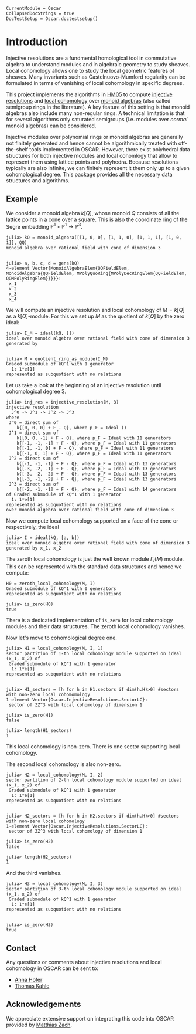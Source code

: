 ```@meta
CurrentModule = Oscar
CollapsedDocStrings = true
DocTestSetup = Oscar.doctestsetup()
```

# Introduction

Injective resolutions are a fundmental homological tool in commutative algebra to understand modules
and in algebraic geometry to study sheaves.  Local cohomology allows one to
study the local geometric features of sheaves.  Many invariants such as
Castelnuovo-Mumford regularity can be formulated in terms of vanishing of local
cohomology in specific degrees.

This project implements the algorithms in [HM05](@cite) to compute 
[injective resolutions](./injective_resolutions.md) and 
[local cohomology](./local_cohomology.md) over 
[monoid algebras](./monoid_algebras.md) (also called semigroup
rings in the literature).  A key feature of this setting is that monoid algebras 
also include many non-regular rings.  A technical limitation is that for several
algorithms only saturated semigroups (i.e. modules over *normal* monoid
algebras) can be considered.

Injective modules over polynomial rings or monoid algebras are generally not
finitely generated and hence cannot be algorithmically treated with off-the-shelf
tools implemented in OSCAR.  However, there exist polyhedral data structures for
both injective modules and local cohomlogy that allow to represent them using
lattice points and polyhedra.  Because resolutions typically are also infinite,
we can finitely represent it them only up to a given cohomological degree.
This package provides all the necessary data structures and algorithms.

## Example

We consider a monoid algebra $k[Q]$, whose monoid $Q$ consists of all the lattice
points in a cone over a square.  This is also the coordinate ring of the 
Segre embedding $\mathbb{P}^1\times \mathbb{P}^1 \to \mathbb{P}^3$.

```jldoctest introExample
julia> kQ = monoid_algebra([[1, 0, 0], [1, 1, 0], [1, 1, 1], [1, 0, 1]], QQ)
monoid algebra over rational field with cone of dimension 3


julia> a, b, c, d = gens(kQ)
4-element Vector{MonoidAlgebraElem{QQFieldElem, MonoidAlgebra{QQFieldElem, MPolyQuoRing{MPolyDecRingElem{QQFieldElem, QQMPolyRingElem}}}}}:
 x_1
 x_2
 x_3
 x_4
```

We will compute an injective resolution and local cohomology 
of $M = k[Q]$ as a $k[Q]$-module.  For this we set up $M$
as the quotient of $k[Q]$ by the zero ideal:

```jldoctest introExample
julia> I_M = ideal(kQ, [])
ideal over monoid algebra over rational field with cone of dimension 3 generated by 


julia> M = quotient_ring_as_module(I_M)
Graded submodule of kQ^1 with 1 generator
  1: 1*e[1]
represented as subquotient with no relations
```

Let us take a look at the beginning of an injective resolution until cohomological
degree 3.
```jldoctest introExample
julia> inj_res = injective_resolution(M, 3)
injective resolution 
  J^0 -> J^1 -> J^2 -> J^3
where 
 J^0 = direct sum of
    k{[0, 0, 0] + F - Q}, where p_F = Ideal ()
 J^1 = direct sum of
    k{[0, 0, -1] + F - Q}, where p_F = Ideal with 11 generators
    k{[-1, -1, -1] + F - Q}, where p_F = Ideal with 11 generators
    k{[-1, -1, 0] + F - Q}, where p_F = Ideal with 11 generators
    k{[-1, 0, 1] + F - Q}, where p_F = Ideal with 11 generators
 J^2 = direct sum of
    k{[-1, -1, -1] + F - Q}, where p_F = Ideal with 13 generators
    k{[-3, -2, -1] + F - Q}, where p_F = Ideal with 13 generators
    k{[-3, -2, -2] + F - Q}, where p_F = Ideal with 13 generators
    k{[-3, -1, -2] + F - Q}, where p_F = Ideal with 13 generators
 J^3 = direct sum of
    k{[-2, -1, -1] + F - Q}, where p_F = Ideal with 14 generators
of Graded submodule of kQ^1 with 1 generator
  1: 1*e[1]
represented as subquotient with no relations
over monoid algebra over rational field with cone of dimension 3
```

Now we compute local cohomology supported on a face of the cone or respectively,
the ideal 
```jldoctest introExample
julia> I = ideal(kQ, [a, b])
ideal over monoid algebra over rational field with cone of dimension 3 generated by x_1, x_2
```

The zeroth local cohomology is just the well known module $\Gamma_I (M)$ module.
This can be represented with the standard data structures and hence we compute:

```jldoctest introExample
H0 = zeroth_local_cohomology(M, I)
Graded submodule of kQ^1 with 0 generators
represented as subquotient with no relations

julia> is_zero(H0)
true
```
There is a dedicated implementation of `is_zero` for local cohomology modules
and their data structures.  The zeroth local cohomology vanishes.

Now let's move to cohomological degree one.
```jldoctest introExample
julia> H1 = local_cohomology(M, I, 1)
sector partition of 1-th local cohomology module supported on ideal (x_1, x_2) of 
 Graded submodule of kQ^1 with 1 generator
  1: 1*e[1]
represented as subquotient with no relations


julia> H1_sectors = [h for h in H1.sectors if dim(h.H)>0] #sectors with non-zero local cohomomology
1-element Vector{Oscar.InjectiveResolutions.SectorLC}:
 sector of ZZ^3 with local cohomology of dimension 1

julia> is_zero(H1)
false

julia> length(H1_sectors)
1
```
This local cohomology is non-zero.  There is one sector supporting local
cohomology.

The second local cohomology is also non-zero.
```jldoctest introExample
julia> H2 = local_cohomology(M, I, 2)
sector partition of 2-th local cohomology module supported on ideal (x_1, x_2) of 
 Graded submodule of kQ^1 with 1 generator
  1: 1*e[1]
represented as subquotient with no relations


julia> H2_sectors = [h for h in H2.sectors if dim(h.H)>0] #sectors with non-zero local cohomology
1-element Vector{Oscar.InjectiveResolutions.SectorLC}:
 sector of ZZ^3 with local cohomology of dimension 1

julia> is_zero(H2)
false

julia> length(H2_sectors)
1
```

And the third vanishes.
```jldoctest introExample
julia> H3 = local_cohomology(M, I, 3)
sector partition of 3-th local cohomology module supported on ideal (x_1, x_2) of 
 Graded submodule of kQ^1 with 1 generator
  1: 1*e[1]
represented as subquotient with no relations


julia> is_zero(H3)
true
```

## Contact

Any questions or comments about injective resolutions and local cohomology in
OSCAR can be sent to:

- [Anna Hofer](https://annahofer00.github.io)
- [Thomas Kahle](https://www.thomas-kahle.de)

## Acknowledgements

We appreciate extensive support on integrating this code into OSCAR provided by
[Matthias Zach](https://hechtiderlachs.github.io/).

